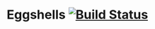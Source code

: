 # Eggshells [![Build Status](https://travis-ci.com/watkinsm/eggshells.svg?branch=master)](https://travis-ci.com/watkinsm/eggshells)